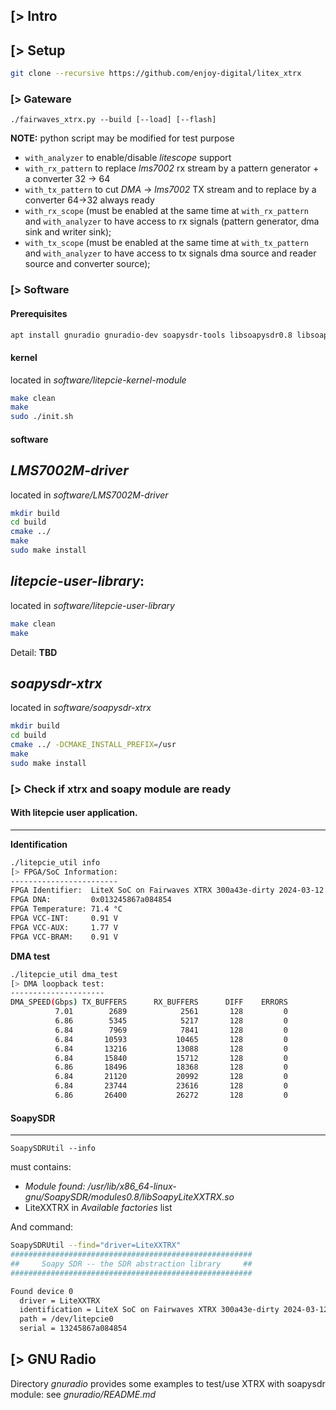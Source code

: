 [> Intro
--------

[> Setup
--------

```bash
git clone --recursive https://github.com/enjoy-digital/litex_xtrx
```

### [> Gateware

```
./fairwaves_xtrx.py --build [--load] [--flash]
```

**NOTE:** python script may be modified for test purpose
- `with_analyzer` to enable/disable *litescope* support
- `with_rx_pattern` to replace *lms7002* rx stream by a pattern generator + a converter 32 -> 64
- `with_tx_pattern` to cut *DMA* -> *lms7002* TX stream and to replace by a converter 64->32 always ready
- `with_rx_scope` (must be enabled at the same time at `with_rx_pattern` and `with_analyzer` to have access to rx signals (pattern generator, dma sink and writer sink);
- `with_tx_scope` (must be enabled at the same time at `with_tx_pattern` and `with_analyzer` to have access to tx signals dma source and reader source and converter source);

### [> Software

#### Prerequisites

```bash
apt install gnuradio gnuradio-dev soapysdr-tools libsoapysdr0.8 libsoapysdr-dev libgnuradio-soapy3.10.9
```

#### kernel

located in *software/litepcie-kernel-module*

```bash
make clean
make
sudo ./init.sh
```

#### software

*LMS7002M-driver*
-----------------

located in *software/LMS7002M-driver*

```bash
mkdir build
cd build
cmake ../
make
sudo make install
```

*litepcie-user-library*:
------------------------

located in *software/litepcie-user-library*

```bash
make clean
make
```

Detail: **TBD**

*soapysdr-xtrx*
---------------

located in *software/soapysdr-xtrx*

```bash
mkdir build
cd build
cmake ../ -DCMAKE_INSTALL_PREFIX=/usr
make
sudo make install
```

### [> Check if xtrx and soapy module are ready


#### With litepcie user application.
------------------------------------

**Identification**

```bash
./litepcie_util info
[> FPGA/SoC Information:
------------------------
FPGA Identifier:  LiteX SoC on Fairwaves XTRX 300a43e-dirty 2024-03-12 11:15:36.
FPGA DNA:         0x013245867a084854
FPGA Temperature: 71.4 °C
FPGA VCC-INT:     0.91 V
FPGA VCC-AUX:     1.77 V
FPGA VCC-BRAM:    0.91 V
```

**DMA test**

```bash
./litepcie_util dma_test
[> DMA loopback test:
---------------------
DMA_SPEED(Gbps) TX_BUFFERS      RX_BUFFERS      DIFF    ERRORS
          7.01        2689            2561       128         0
          6.86        5345            5217       128         0
          6.84        7969            7841       128         0
          6.84       10593           10465       128         0
          6.84       13216           13088       128         0
          6.84       15840           15712       128         0
          6.86       18496           18368       128         0
          6.84       21120           20992       128         0
          6.84       23744           23616       128         0
          6.86       26400           26272       128         0
```

#### SoapySDR
-------------

`SoapySDRUtil --info`

must contains:
- *Module found: /usr/lib/x86_64-linux-gnu/SoapySDR/modules0.8/libSoapyLiteXXTRX.so*
- LiteXXTRX in *Available factories* list

And command:
```bash
SoapySDRUtil --find="driver=LiteXXTRX"
######################################################
##     Soapy SDR -- the SDR abstraction library     ##
######################################################

Found device 0
  driver = LiteXXTRX
  identification = LiteX SoC on Fairwaves XTRX 300a43e-dirty 2024-03-12 09:19:59
  path = /dev/litepcie0
  serial = 13245867a084854
```

[> GNU Radio
------------

Directory *gnuradio* provides some examples to test/use XTRX with soapysdr module: see *gnuradio/README.md*